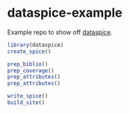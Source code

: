 # dataspice-example

Example repo to show off [dataspice](https://github.com/ropenscilabs/dataspice).

```r
library(dataspice)
create_spice()

prep_biblio()
prep_coverage()
prep_attributes()
prep_attributes()

write_spice()
build_site()
```

